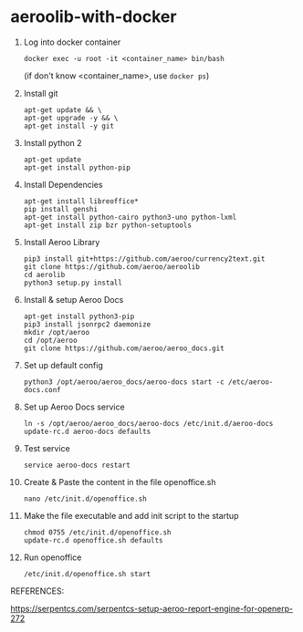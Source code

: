 # aeroolib-with-docker

1. Log into docker container
    ```
    docker exec -u root -it <container_name> bin/bash
    ```
    (if don't know <container_name>, use ``` docker ps ```)

2. Install git
    ```
    apt-get update && \
    apt-get upgrade -y && \
    apt-get install -y git
    ```
3. Install python 2
    ```
    apt-get update
    apt-get install python-pip
    ```
4. Install Dependencies
    ```
    apt-get install libreoffice*
    pip install genshi
    apt-get install python-cairo python3-uno python-lxml
    apt-get install zip bzr python-setuptools
    ```
5. Install Aeroo Library
    ```
    pip3 install git+https://github.com/aeroo/currency2text.git
    git clone https://github.com/aeroo/aeroolib
    cd aerolib
    python3 setup.py install
    ```
6. Install & setup Aeroo Docs
    ```
    apt-get install python3-pip
    pip3 install jsonrpc2 daemonize
    mkdir /opt/aeroo
    cd /opt/aeroo
    git clone https://github.com/aeroo/aeroo_docs.git
    ```
7. Set up default config
    ```
    python3 /opt/aeroo/aeroo_docs/aeroo-docs start -c /etc/aeroo-docs.conf
    ```
8. Set up Aeroo Docs service
    ```
    ln -s /opt/aeroo/aeroo_docs/aeroo-docs /etc/init.d/aeroo-docs
    update-rc.d aeroo-docs defaults
    ```
9. Test service
    ```
    service aeroo-docs restart
    ```
10. Create & Paste the content in the file openoffice.sh
    ```
    nano /etc/init.d/openoffice.sh
    ```
11. Make the file executable and add init script to the startup
    ```
    chmod 0755 /etc/init.d/openoffice.sh
    update-rc.d openoffice.sh defaults
    ```
11. Run openoffice
    ```
    /etc/init.d/openoffice.sh start
    ```
REFERENCES:

https://serpentcs.com/serpentcs-setup-aeroo-report-engine-for-openerp-272
